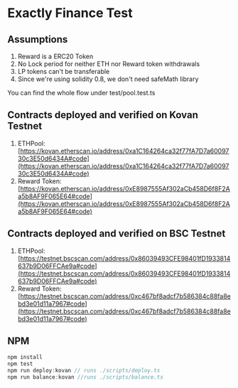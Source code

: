# Exactly Finance Test

## Assumptions 

1) Reward is a ERC20 Token
2) No Lock period for neither ETH nor Reward token withdrawals
3) LP tokens can't be transferable
4) Since we're using solidity 0.8, we don't need safeMath library

You can find the whole flow under test/pool.test.ts

## Contracts deployed and verified on Kovan Testnet

1) ETHPool: [https://kovan.etherscan.io/address/0xa1C164264ca32f77fA7D7a6009730c3E50d6434A#code](https://kovan.etherscan.io/address/0xa1C164264ca32f77fA7D7a6009730c3E50d6434A#code)
2) Reward Token: [https://kovan.etherscan.io/address/0xE8987555Af302aCb458D6f8F2Aa5b8AF9F065E64#code](https://kovan.etherscan.io/address/0xE8987555Af302aCb458D6f8F2Aa5b8AF9F065E64#code)

## Contracts deployed and verified on BSC Testnet

1) ETHPool: [https://testnet.bscscan.com/address/0x86039493CFE98401fD1933814637b9D06FFCAe9a#code](https://testnet.bscscan.com/address/0x86039493CFE98401fD1933814637b9D06FFCAe9a#code)
2) Reward Token: [https://testnet.bscscan.com/address/0xc467bf8adcf7b586384c88fa8ebd3e01d11a7967#code](https://testnet.bscscan.com/address/0xc467bf8adcf7b586384c88fa8ebd3e01d11a7967#code)


## NPM

```javascript
npm install
npm test
npm run deploy:kovan // runs ./scripts/deploy.ts
npm run balance:kovan //runs ./scripts/balance.ts